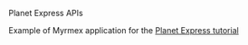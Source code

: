 Planet Express APIs

Example of Myrmex application for the [Planet Express tutorial](https://myrmx.github.io/myrmex/planet-express.html)
